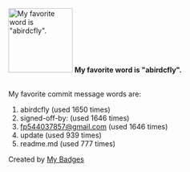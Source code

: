 <img src="https://my-badges.github.io/my-badges/favorite-word.png" alt="My favorite word is &quot;abirdcfly&quot;." title="My favorite word is &quot;abirdcfly&quot;." width="128">
<strong>My favorite word is &quot;abirdcfly&quot;.</strong>
<br><br>

My favorite commit message words are:

1. abirdcfly (used 1650 times)
2. signed-off-by: (used 1646 times)
3. <fp544037857@gmail.com> (used 1646 times)
4. update (used 939 times)
5. readme.md (used 777 times)


Created by <a href="https://github.com/my-badges/my-badges">My Badges</a>